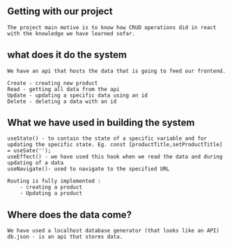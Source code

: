 ## Getting with our project
```
The project main motive is to know how CRUD operations did in react with the knowledge we have learned sofar.
```
## what does it do the system
```
We have an api that hosts the data that is going to feed our frontend.

Create - creating new product
Read - getting all data from the api
Update - updating a specific data using an id
Delete - deleting a data with an id
```
## What we have used in building the system
```
useState() - to contain the state of a specific variable and for updating the specific state. Eg. const [productTitle,setProductTitle] = useSate('');
useEffect() - we have used this hook when we read the data and during updating of a data
useNavigate()- used to navigate to the specified URL

Routing is fully implemented :
    - creating a product 
    - Updating a product

```
## Where does the data come?
```
We have used a localhost database generator (that looks like an API)
db.json - is an api that stores data.
```
